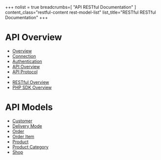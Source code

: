 +++
nolist = true
breadcrumbs=[ "API&nbsp;RESTful&nbsp;Documentation" ]
content_class="restful-content rest-model-list"
list_title="RESTful RESTful Documentation"
+++

<h1>API Overview</h1>
<ul>
	<li><a href="overview">Overview</a></li>
	<li><a href="connection">Connection</a></li>
	<li><a href="authentication">Authentication</a></li>
	<li><a href="overview-api">API Overview</a></li>
	<li><a href="overview-protocol">API Protocol</a></li>
	<li>&nbsp;</li>
	<li><a href="rest/overview">RESTful Overview</a></li>
	<li><a href="php/overview">PHP SDK Overview</a></li>
</ul>

<h1>API Models</h1>
<ul>
	<li><a href="models/customer">Customer</a></li>
	<li><a href="models/delivery-mode">Delivery Mode</a></li>
	<li><a href="models/order">Order</a></li>
	<li><a href="models/order-item">Order Item</a></li>
	<li><a href="models/product">Product</a></li>
	<li><a href="models/product-category">Product Category</a></li>
	<li><a href="models/shop">Shop</a></li>
</ul>
